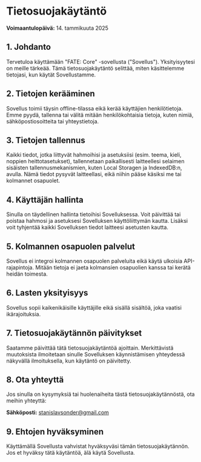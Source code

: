 # Tietosuojakäytäntö

**Voimaantulopäivä:** 14. tammikuuta 2025

## 1. Johdanto

Tervetuloa käyttämään "FATE: Core" -sovellusta ("Sovellus"). Yksityisyytesi on meille tärkeää. Tämä tietosuojakäytäntö selittää, miten käsittelemme tietojasi, kun käytät Sovellustamme.

## 2. Tietojen kerääminen

Sovellus toimii täysin offline-tilassa eikä kerää käyttäjien henkilötietoja. Emme pyydä, tallenna tai välitä mitään henkilökohtaisia tietoja, kuten nimiä, sähköpostiosoitteita tai yhteystietoja.

## 3. Tietojen tallennus

Kaikki tiedot, jotka liittyvät hahmoihisi ja asetuksiisi (esim. teema, kieli, noppien heittotasetukset), tallennetaan paikallisesti laitteellesi selaimen sisäisten tallennusmekanismien, kuten Local Storagen ja IndexedDB:n, avulla. Nämä tiedot pysyvät laitteellasi, eikä niihin pääse käsiksi me tai kolmannet osapuolet.

## 4. Käyttäjän hallinta

Sinulla on täydellinen hallinta tietoihisi Sovelluksessa. Voit päivittää tai poistaa hahmosi ja asetuksesi Sovelluksen käyttöliittymän kautta. Lisäksi voit tyhjentää kaikki Sovelluksen tiedot laitteesi asetusten kautta.

## 5. Kolmannen osapuolen palvelut

Sovellus ei integroi kolmannen osapuolen palveluita eikä käytä ulkoisia API-rajapintoja. Mitään tietoja ei jaeta kolmansien osapuolien kanssa tai kerätä heidän toimesta.

## 6. Lasten yksityisyys

Sovellus sopii kaikenikäisille käyttäjille eikä sisällä sisältöä, joka vaatisi ikärajoituksia.

## 7. Tietosuojakäytännön päivitykset

Saatamme päivittää tätä tietosuojakäytäntöä ajoittain. Merkittävistä muutoksista ilmoitetaan sinulle Sovelluksen käynnistämisen yhteydessä näkyvällä ilmoituksella, kun käytäntö on päivitetty.

## 8. Ota yhteyttä

Jos sinulla on kysymyksiä tai huolenaiheita tästä tietosuojakäytännöstä, ota meihin yhteyttä:

**Sähköposti:** [stanislavsonder@gmail.com](mailto:stanislavsonder@gmail.com)

## 9. Ehtojen hyväksyminen

Käyttämällä Sovellusta vahvistat hyväksyväsi tämän tietosuojakäytännön. Jos et hyväksy tätä käytäntöä, älä käytä Sovellusta.
